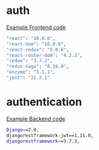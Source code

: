 # auth #

[Example Frontend code](https://github.com/Patrik-kh/example-auth/tree/master/example%20auth/auth)


```sh
"react": "16.0.0",
"react-dom": "16.0.0",
"react-redux": "5.0.6",
"react-router-dom": "4.2.2",
"redux": "3.7.2",
"redux-saga": "0.16.0",
"enzyme": "3.1.1",
"jest": "21.2.1"
```


# authentication #

[Example Backend code](https://github.com/Patrik-kh/example-auth/tree/master/example%20auth/authentication)


```sh
Django==2.0,
djangorestframework-jwt==1.11.0,
djangorestframework==3.7.3,
```

